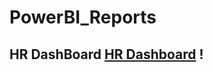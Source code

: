 # PowerBI_Reports

## HR DashBoard <a href="https://app.powerbi.com/view?r=eyJrIjoiNTY1YjA0MzMtODM4MS00MGYwLTk2ZDUtNTczYTQ3ZGRhNDQ1IiwidCI6ImM5YTIwNGM4LWI0MjQtNDRlYS05MDRjLWFhZGVkYzZiY2Q5YyIsImMiOjEwfQ%3D%3D" target="_blank" rel="noreferrer"> HR Dashboard</a> !
